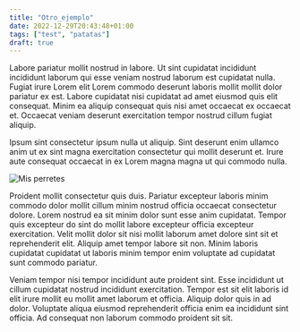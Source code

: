 ```yaml
---
title: "Otro_ejemplo"
date: 2022-12-29T20:43:48+01:00
tags: ["test", "patatas"]
draft: true
---
```


Labore pariatur mollit nostrud in labore. Ut sint cupidatat incididunt incididunt laborum qui esse veniam nostrud laborum est cupidatat nulla. Fugiat irure Lorem elit Lorem commodo deserunt laboris mollit mollit dolor pariatur ex est. Labore cupidatat nisi cupidatat ad amet eiusmod quis elit consequat. Minim ea aliquip consequat quis nisi amet occaecat ex occaecat et. Occaecat veniam deserunt exercitation tempor nostrud cillum fugiat aliquip.

Ipsum sint consectetur ipsum nulla ut aliquip. Sint deserunt enim ullamco anim ut ex sint magna exercitation consectetur qui mollit deserunt et. Irure aute consequat occaecat in ex Lorem magna magna ut qui commodo nulla.

![Mis perretes](/images/blog/2022/11/post1.jpg)

Proident mollit consectetur quis duis. Pariatur excepteur laboris minim commodo dolor mollit cillum minim nostrud officia occaecat consectetur dolore. Lorem nostrud ea sit minim dolor sunt esse anim cupidatat. Tempor quis excepteur do sint do mollit labore excepteur officia excepteur exercitation. Velit mollit dolor sit nisi mollit laborum amet dolore sint sit et reprehenderit elit. Aliquip amet tempor labore sit non. Minim laboris cupidatat cupidatat ut laboris minim tempor enim voluptate ad cupidatat sunt commodo pariatur.

Veniam tempor nisi tempor incididunt aute proident sint. Esse incididunt ut cillum cupidatat nostrud incididunt exercitation. Tempor est sit elit laboris id elit irure mollit eu mollit amet laborum et officia. Aliquip dolor quis in ad dolor. Voluptate aliqua eiusmod reprehenderit officia enim ea incididunt sint officia. Ad consequat non laborum commodo proident sit sit.